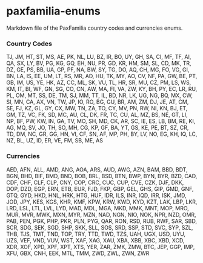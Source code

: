 # paxfamilia-enums
Markdown file of the PaxFamilia country codes and currencies enums.

### Country Codes
TJ, JM, HT, ST, MS, AE, PK, NL, LU, BZ, IR, BO, UY, GH, SA, CI, MF, TF, AI, QA, SX, LY, BV, PG, KG, GQ, EH, NU, PR, GD, KR, HM, SM, SL, CD, MK, TR, DZ, GE, PS, BB, UA, GP, PF, NA, BW, SY, TG, DO, AQ, CH, MG, FO, VG, GI, BN, LA, IS, EE, UM, LT, RS, MR, AD, HU, TK, MY, AO, CV, NF, PA, GW, BE, PT, GB, IM, US, YE, HK, AZ, CC, ML, SK, VU, TL, HR, SR, MU, CZ, PM, LS, WS, KM, IT, BI, WF, GN, SG, CO, CN, AW, MA, FI, VA, ZW, KY, BH, PY, EC, LR, RU, PL, OM, MT, SS, DE, TM, SJ, MM, TT, IL, BD, NR, LK, UG, NG, BQ, MX, CW, SI, MN, CA, AX, VN, TW, JP, IO, RO, BG, GU, BR, AM, ZM, DJ, JE, AT, CM, SE, FJ, KZ, GL, GY, CX, MW, TN, ZA, TO, CY, MV, PN, RW, NI, KN, BJ, ET, GM, TZ, VC, FK, SD, MC, AU, CL, DK, FR, TC, CU, AL, MZ, BS, NE, GT, LI, NP, BF, PW, KW, IN, GA, TV, MO, SH, MD, CK, AR, SC, IE, ES, LB, BM, RE, KI, AG, MQ, SV, JO, TH, SO, MH, CG, KP, GF, BA, YT, GS, KE, PE, BT, SZ, CR, TD, DM, NC, GR, GG, HN, VI, CF, SN, AF, MP, PH, BY, LV, NO, EG, KH, IQ, LC, NZ, BL, UZ, ID, ER, VE, FM, SB, ME, AS

### Currencies
AED, AFN, ALL, AMD, ANG, AOA, ARS, AUD, AWG, AZN, BAM, BBD, BDT, BGN, BHD, BIF, BMD, BND, BOB, BRL, BSD, BTN, BWP, BYN, BYR, BZD, CAD, CDF, CHF, CLF, CLP, CNY, COP, CRC, CUC, CUP, CVE, CZK, DJF, DKK, DOP, DZD, EGP, ERN, ETB, EUR, FJD, FKP, GBP, GEL, GHS, GIP, GMD, GNF, GTQ, GYD, HKD, HNL, HRK, HTG, HUF, IDR, ILS, INR, IQD, IRR, ISK, JMD, JOD, JPY, KES, KGS, KHR, KMF, KPW, KRW, KWD, KYD, KZT, LAK, LBP, LKR, LRD, LSL, LTL, LVL, LYD, MAD, MDL, MGA, MKD, MMK, MNT, MOP, MRO, MUR, MVR, MWK, MXN, MYR, MZN, NAD, NGN, NIO, NOK, NPR, NZD, OMR, PAB, PEN, PGK, PHP, PKR, PLN, PYG, QAR, RON, RSD, RUB, RWF, SAR, SBD, SCR, SDG, SEK, SGD, SHP, SKK, SLL, SOS, SRD, SSP, STD, SVC, SYP, SZL, THB, TJS, TMT, TND, TOP, TRY, TTD, TWD, TZS, UAH, UGX, USD, UYU, UZS, VEF, VND, VUV, WST, XAF, XAG, XAU, XBA, XBB, XBC, XBD, XCD, XDR, XOF, XPD, XPF, XPT, XTS, YER, ZAR, ZMK, ZMW, BTC, JEP, GGP, IMP, XFU, GBX, CNH, EEK, MTL, TMM, ZWD, ZWL, ZWN, ZWR
